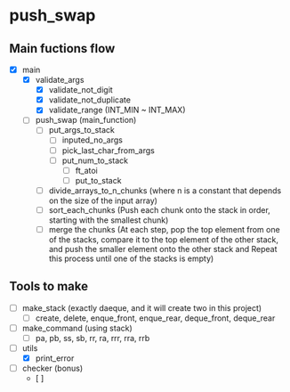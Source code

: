 # push_swap

## Main fuctions flow
- [x] main
	- [x] validate_args
		- [x] validate_not_digit
		- [x] validate_not_duplicate
		- [x] validate_range (INT_MIN ~ INT_MAX)
	- [ ] push_swap (main_function)
		- [ ] put_args_to_stack 
			- [ ] inputed_no_args
			- [ ] pick_last_char_from_args
			- [ ] put_num_to_stack
				- [ ] ft_atoi
				- [ ] put_to_stack
		- [ ] divide_arrays_to_n_chunks (where n is a constant that depends on the size of the input array)
		- [ ] sort_each_chunks (Push each chunk onto the stack in order, starting with the smallest chunk)
		- [ ] merge the chunks (At each step, pop the top element from one of the stacks, compare it to the top element of the other stack, and push the smaller element onto the other stack and Repeat this process until one of the stacks is empty)

## Tools to make
- [ ] make_stack (exactly daeque, and it will create two in this project)
	- [ ] create, delete, enque_front, enque_rear, deque_front, deque_rear

- [ ] make_command (using stack)
	- [ ] pa, pb, ss, sb, rr, ra, rrr, rra, rrb

- [ ] utils
	- [x] print_error

- [ ] checker (bonus)
	- [ ] 